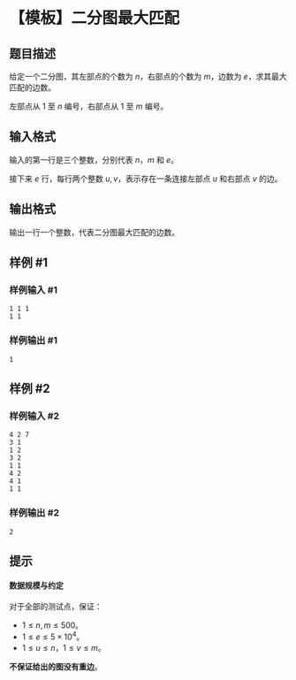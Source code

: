 # 【模板】二分图最大匹配

## 题目描述

给定一个二分图，其左部点的个数为 $n$，右部点的个数为 $m$，边数为 $e$，求其最大匹配的边数。

左部点从 $1$ 至 $n$ 编号，右部点从 $1$ 至 $m$ 编号。

## 输入格式

输入的第一行是三个整数，分别代表 $n$，$m$ 和 $e$。

接下来 $e$ 行，每行两个整数 $u, v$，表示存在一条连接左部点 $u$ 和右部点 $v$ 的边。

## 输出格式

输出一行一个整数，代表二分图最大匹配的边数。

## 样例 #1

### 样例输入 #1
```
1 1 1
1 1
```

### 样例输出 #1

```
1
```

## 样例 #2

### 样例输入 #2
```
4 2 7
3 1
1 2
3 2
1 1
4 2
4 1
1 1
```

### 样例输出 #2

```
2
```

## 提示

#### 数据规模与约定

对于全部的测试点，保证：
- $1 \leq n, m \leq 500$。
- $1 \leq e \leq 5 \times 10^4$。
- $1 \leq u \leq n$，$1 \leq v \leq m$。

**不保证给出的图没有重边**。

